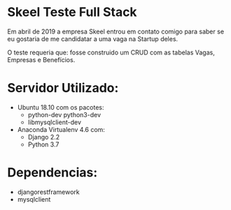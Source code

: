 # Skeel Teste Full Stack
Em abril de 2019 a empresa Skeel entrou em contato comigo para saber se eu gostaria de me candidatar a uma vaga na Startup deles.

O teste requeria que: fosse construido um CRUD com as tabelas Vagas, Empresas e Benefícios.

# Servidor Utilizado:
- Ubuntu 18.10 com os pacotes:
    - python-dev python3-dev
    - libmysqlclient-dev
- Anaconda Virtualenv 4.6 com:
    - Django 2.2
    - Python 3.7

# Dependencias:
- djangorestframework
- mysqlclient
